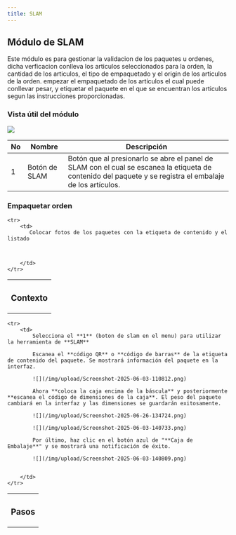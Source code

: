 ```yaml
---
title: SLAM
---
```


## Módulo de SLAM

Este módulo es para gestionar la validacion de los paquetes u ordenes, dicha verficacion conlleva los articulos
 seleccionados para la orden, la cantidad de los articulos, el tipo de empaquetado y el origin de los articulos
  de la orden. empezar el empaquetado de los artículos el cual puede conllevar pesar, y etiquetar el paquete en el que se encuentran los articulos
  segun las instrucciones proporcionadas.

### Vista útil del módulo
![](/img/upload/Screenshot-2025-06-03-122324.png)


| No | Nombre | Descripción |
|----|--------|-------------|
| 1  | Botón de SLAM | Botón que al presionarlo se abre el panel de SLAM con el cual se escanea la etiqueta de contenido del paquete y se registra el embalaje de los artículos. |


### Empaquetar orden
<table>
    <tr>
        <th><h3>Contexto</h3></th>
    </tr>

    <tr>
        <td>
           Colocar fotos de los paquetes con la etiqueta de contenido y el listado
            


        </td>
    </tr>
</table>

<table>
    <tr>
        <th><h3>Pasos</h3></th>
    </tr>

    <tr>
        <td>
            Selecciona el **1** (boton de slam en el menu) para utilizar la herramienta de **SLAM**

            Escanea el **código QR** o **código de barras** de la etiqueta de contenido del paquete. Se mostrará información del paquete en la interfaz.

            ![](/img/upload/Screenshot-2025-06-03-110812.png)

            Ahora **coloca la caja encima de la báscula** y posteriormente **escanea el código de dimensiones de la caja**. El peso del paquete cambiará en la interfaz y las dimensiones se guardarán exitosamente.
            
            ![](/img/upload/Screenshot-2025-06-26-134724.png)

            ![](/img/upload/Screenshot-2025-06-03-140733.png)

            Por último, haz clic en el botón azul de "**Caja de Embalaje**" y se mostrará una notificación de éxito.

            ![](/img/upload/Screenshot-2025-06-03-140809.png)


        </td>
    </tr>
</table>